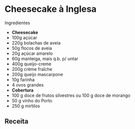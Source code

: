 # Cheesecake à Inglesa

Ingredientes
- **Cheesecake**
- 100g açúcar
- 220g bolachas de aveia
- 50g flocos de aveia
- 20g açúcar amarelo
- 60g manteiga, mais q.b. p/ untar
- 400g queijo-creme
- 200g crème fraîche
- 200g queijo mascarpone
- 10g farinha
- 4 ovos grandes
- **Cobertura**
- 100 g doce de frutos silvestres ou 100 g doce de morango
- 50 g vinho do Porto
- 250 g mirtilos

Receita
- 
